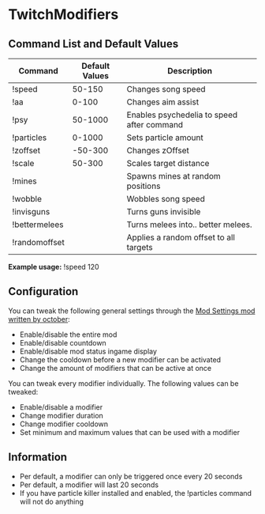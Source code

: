 # TwitchModifiers

## Command List and Default Values

 Command  | Default Values | Description 
 --- | --- | --- |
 !speed | 50-150 | Changes song speed
 !aa | 0-100 | Changes aim assist 
 !psy | 50-1000 | Enables psychedelia to speed after command
  !particles | 0-1000 | Sets particle amount
 !zoffset | -50-300 | Changes zOffset
  !scale | 50-300 | Scales target distance
 !mines |  | Spawns mines at random positions
 !wobble |  | Wobbles song speed
 !invisguns |  | Turns guns invisible
 !bettermelees |  | Turns melees into.. better melees.
 !randomoffset |  | Applies a random offset to all targets
 
 **Example usage:** !speed 120
 
 ## Configuration
 You can tweak the following general settings through the [Mod Settings mod written by october](https://github.com/octoberU/ModSettings/releases/latest):
 * Enable/disable the entire mod
 * Enable/disable countdown
 * Enable/disable mod status ingame display
 * Change the cooldown before a new modifier can be activated
 * Change the amount of modifiers that can be active at once
 
 You can tweak every modifier individually. The following values can be tweaked:
 * Enable/disable a modifier
 * Change modifier duration
 * Change modifier cooldown
 * Set minimum and maximum values that can be used with a modifier
 
 ## Information
 * Per default, a modifier can only be triggered once every 20 seconds
 * Per default, a modifier will last 20 seconds
 * If you have particle killer installed and enabled, the !particles command will not do anything
